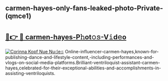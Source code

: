 ## carmen-hayes-only-fans​-leaked-photo​-Private-(qmce1)


# <h2><a href="https://mediaupload.pro?title=carmen-hayes&ref=git">🔗👉 🔴 carmen-hayes-P𝚑ot𝚘𝚜-V𝚒d𝚎o</a></h2>

[![Corinna Kopf Nue Nu𝚍e𝚜](https://i.imgur.com/0qMVB7G.gif)](https://mediaupload.pro?title=carmen-hayes&ref=git)
Online-influencer-carmen-hayes,known-for-publishing-dance-and-lifestyle-content,-including-performances-and-vlogs-on-social-media-platforms.Brilliant-ventriloquist-assistant-carmen-hayes,celebrated-for-their-exceptional-abilities-and-accomplishments-in-assisting-ventriloquists.  